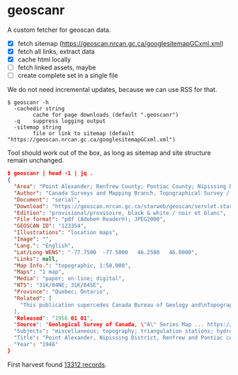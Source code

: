 # geoscanr

A custom fetcher for geoscan data.

* [x] fetch sitemap (https://geoscan.nrcan.gc.ca/googlesitemapGCxml.xml)
* [x] fetch all links, extract data
* [x] cache html locally
* [ ] fetch linked assets, maybe
* [ ] create complete set in a single file

We do not need incremental updates, because we can use RSS for that.

```
$ geoscanr -h
  -cachedir string
        cache for page downloads (default ".geoscanr")
  -q    suppress logging output
  -sitemap string
        file or link to sitemap (default "https://geoscan.nrcan.gc.ca/googlesitemapGCxml.xml")
```

Tool should work out of the box, as long as sitemap and site structure remain unchanged.

```json
$ geoscanr | head -1 | jq .
{
  "Area": "Point Alexander; Renfrew County; Pontiac County; Nipissing District",
  "Author": "Canada Surveys and Mapping Branch, Topographical Survey / ... la cartographie, levés ...",
  "Document": "serial",
  "Download": "https://geoscan.nrcan.gc.ca/starweb/geoscan/servlet.starweb?path=...",
  "Edition": "provisional/provisoire, black & white / noir et blanc",
  "File format": "pdf (Adobe® Reader®); JPEG2000",
  "GEOSCAN ID": "123354",
  "Illustrations": "location maps",
  "Image": "",
  "Lang.": "English",
  "Lat/Long WENS": "-77.7500  -77.5000   46.2500   46.0000",
  "Links": null,
  "Map Info.": "topographic, 1:50,000",
  "Maps": "1 map",
  "Media": "paper; on-line; digital",
  "NTS": "31K/04NE; 31K/04SE",
  "Province": "Quebec; Ontario",
  "Related": [
    "This publication supercedes Canada Bureau of Geology and\nTopography, ...
  ],
  "Released": "1956 01 01",
  "Source": "Geological Survey of Canada, \"A\" Series Map ... https://doi.org/10.4095/123354",
  "Subjects": "miscellaneous; topography; triangulation stations; hydrography; streams; marshes; reefs",
  "Title": "Point Alexander, Nipissing District, Renfrew and Pontiac counties, Ontario and Québec",
  "Year": "1946"
}
```

First harvest found [13312 records](https://github.com/miku/geoscanr/blob/4f07beef603a0d1e8a340174277f4e3bb21465f9/geoscan.jsonl.gz).
